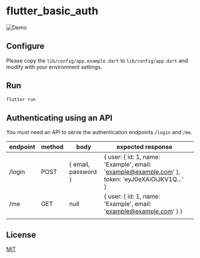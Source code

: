 # flutter_basic_auth
![Demo](flutter_basic_auth_demo.gif)

## Configure
Please copy the `lib/config/app.example.dart` to `lib/config/app.dart` and modify with your environment settings.

## Run
```bash
flutter run
```

## Authenticating using an API
You must need an API to serve the authentication endpoints `/login` and `/me`.

| endpoint | method | body                | expected response                                                                                                 |   |
|----------|--------|---------------------|-------------------------------------------------------------------------------------------------------------------|---|
| /login   | POST   | { email, password } | {   user: {     id: 1,     name: 'Example',     email: 'example@example.com'   },   token: 'eyJ0eXAiOiJKV1Q...' } |   |
| /me      | GET    | null                | {   user: {     id: 1,     name: 'Example',     email: 'example@example.com'   } }                                |   |
|          |        |                     |                                                                                                                   |   |

## License
[MIT](LICENSE)
